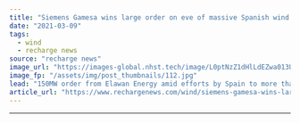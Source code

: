 ```yaml
---
title: "Siemens Gamesa wins large order on eve of massive Spanish wind power boom"
date: "2021-03-09"
tags: 
  - wind
  - recharge news
source: "recharge news"
image_url: "https://images-global.nhst.tech/image/L0ptNzZ1dHlLdEZwa013UGJYeHBXbXlBa0NFbVIyUENvaDZoZXpRK3Uzaz0=/nhst/binary/1a064e71fac20a5963361da1999d8caf"
image_fp: "/assets/img/post_thumbnails/112.jpg"
lead: "150MW order from Elawan Energy amid efforts by Spain to more than double use of renewables in a decade to meet climate goals"
article_url: "https://www.rechargenews.com/wind/siemens-gamesa-wins-large-order-on-eve-of-massive-spanish-wind-power-boom/2-1-976827"
---
```


---
